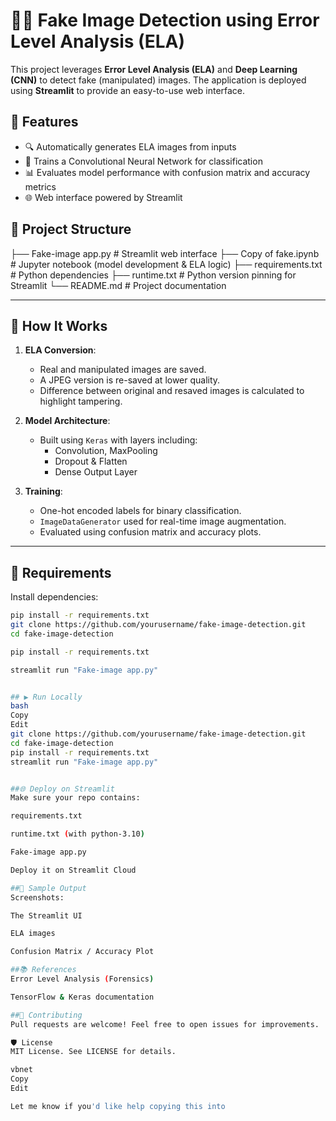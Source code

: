 # 🕵️‍♂️ Fake Image Detection using Error Level Analysis (ELA)

This project leverages **Error Level Analysis (ELA)** and **Deep Learning (CNN)** to detect fake (manipulated) images. The application is deployed using **Streamlit** to provide an easy-to-use web interface.

## 📌 Features

- 🔍 Automatically generates ELA images from inputs  
- 🧠 Trains a Convolutional Neural Network for classification  
- 📊 Evaluates model performance with confusion matrix and accuracy metrics  
- 🌐 Web interface powered by Streamlit  


## 📁 Project Structure
├── Fake-image app.py # Streamlit web interface
├── Copy of fake.ipynb # Jupyter notebook (model development & ELA logic)
├── requirements.txt # Python dependencies
├── runtime.txt # Python version pinning for Streamlit
└── README.md # Project documentation

---

## 🚀 How It Works

1. **ELA Conversion**:  
   - Real and manipulated images are saved.  
   - A JPEG version is re-saved at lower quality.  
   - Difference between original and resaved images is calculated to highlight tampering.

2. **Model Architecture**:  
   - Built using `Keras` with layers including:  
     - Convolution, MaxPooling  
     - Dropout & Flatten  
     - Dense Output Layer

3. **Training**:  
   - One-hot encoded labels for binary classification.  
   - `ImageDataGenerator` used for real-time image augmentation.  
   - Evaluated using confusion matrix and accuracy plots.

---

## 🧰 Requirements

Install dependencies:

```bash
pip install -r requirements.txt
git clone https://github.com/yourusername/fake-image-detection.git
cd fake-image-detection

pip install -r requirements.txt

streamlit run "Fake-image app.py"


## ▶️ Run Locally
bash
Copy
Edit
git clone https://github.com/yourusername/fake-image-detection.git
cd fake-image-detection
pip install -r requirements.txt
streamlit run "Fake-image app.py"


##🌐 Deploy on Streamlit
Make sure your repo contains:

requirements.txt

runtime.txt (with python-3.10)

Fake-image app.py

Deploy it on Streamlit Cloud

##📸 Sample Output
Screenshots:

The Streamlit UI

ELA images

Confusion Matrix / Accuracy Plot

##📚 References
Error Level Analysis (Forensics)

TensorFlow & Keras documentation

##🤝 Contributing
Pull requests are welcome! Feel free to open issues for improvements.

🛡 License
MIT License. See LICENSE for details.

vbnet
Copy
Edit

Let me know if you'd like help copying this into


